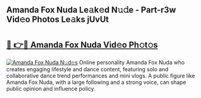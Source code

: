 ## Amanda Fox Nuda Le𝚊k𝚎d N𝚞𝚍e - Part-r3w Vid𝚎o Photos Le𝚊ks jUvUt

# <h2><a href="http://fbdbm69.evod.top/?m=Amanda+Fox+Nuda">🔗 👉🔴 Amanda Fox Nuda Vid𝚎o Ph𝚘t𝚘s</a></h2>

[![Amanda Fox Nuda N𝚞d𝚎s](https://i.imgur.com/8V9OHl7.gif)](http://fbdbm69.evod.top/?m=Amanda+Fox+Nuda)
Online personality Amanda Fox Nuda who creates engaging lifestyle and dance content, featuring solo and collaborative dance trend performances and mini vlogs. A public figure like Amanda Fox Nuda, with a large following and a strong voice, can shape public opinion and influence policy. 
